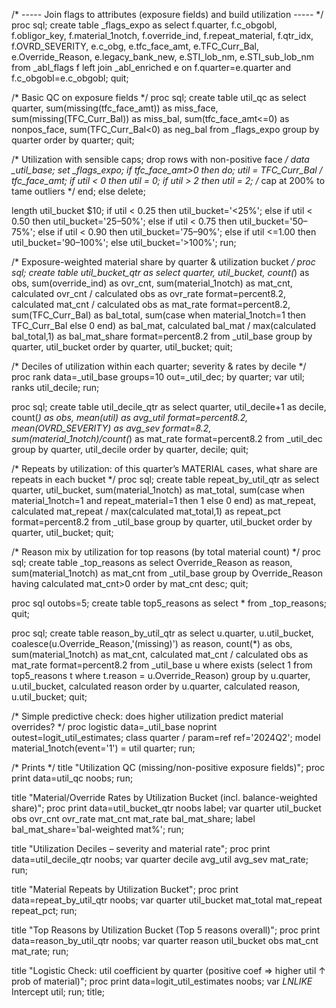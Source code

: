 /* ----- Join flags to attributes (exposure fields) and build utilization ----- */
proc sql;
  create table _flags_expo as
  select f.quarter, f.c_obgobl, f.obligor_key, f.material_1notch, f.override_ind,
         f.repeat_material, f.qtr_idx, f.OVRD_SEVERITY,
         e.c_obg, e.tfc_face_amt, e.TFC_Curr_Bal, e.Override_Reason,
         e.legacy_bank_new, e.STI_lob_nm, e.STI_sub_lob_nm
  from _abl_flags f
  left join _abl_enriched e
    on f.quarter=e.quarter and f.c_obgobl=e.c_obgobl;
quit;

/* Basic QC on exposure fields */
proc sql;
  create table util_qc as
  select quarter,
         sum(missing(tfc_face_amt)) as miss_face,
         sum(missing(TFC_Curr_Bal)) as miss_bal,
         sum(tfc_face_amt<=0)       as nonpos_face,
         sum(TFC_Curr_Bal<0)        as neg_bal
  from _flags_expo
  group by quarter
  order by quarter;
quit;

/* Utilization with sensible caps; drop rows with non-positive face */
data _util_base;
  set _flags_expo;
  if tfc_face_amt>0 then do;
    util = TFC_Curr_Bal / tfc_face_amt;
    if util < 0 then util = 0;
    if util > 2 then util = 2;  /* cap at 200% to tame outliers */
  end;
  else delete;

  length util_bucket $10;
  if      util < 0.25 then util_bucket='<25%';
  else if util < 0.50 then util_bucket='25–50%';
  else if util < 0.75 then util_bucket='50–75%';
  else if util < 0.90 then util_bucket='75–90%';
  else if util <=1.00 then util_bucket='90–100%';
  else                      util_bucket='>100%';
run;

/* Exposure-weighted material share by quarter & utilization bucket */
proc sql;
  create table util_bucket_qtr as
  select quarter, util_bucket,
         count(*)                                        as obs,
         sum(override_ind)                               as ovr_cnt,
         sum(material_1notch)                            as mat_cnt,
         calculated ovr_cnt / calculated obs             as ovr_rate format=percent8.2,
         calculated mat_cnt / calculated obs             as mat_rate format=percent8.2,
         sum(TFC_Curr_Bal)                               as bal_total,
         sum(case when material_1notch=1 then TFC_Curr_Bal else 0 end) as bal_mat,
         calculated bal_mat / max(calculated bal_total,1) as bal_mat_share format=percent8.2
  from _util_base
  group by quarter, util_bucket
  order by quarter, util_bucket;
quit;

/* Deciles of utilization within each quarter; severity & rates by decile */
proc rank data=_util_base groups=10 out=_util_dec; by quarter; var util; ranks util_decile; run;

proc sql;
  create table util_decile_qtr as
  select quarter, util_decile+1 as decile,
         count(*) as obs,
         mean(util) as avg_util format=percent8.2,
         mean(OVRD_SEVERITY) as avg_sev format=8.2,
         sum(material_1notch)/count(*) as mat_rate format=percent8.2
  from _util_dec
  group by quarter, util_decile
  order by quarter, decile;
quit;

/* Repeats by utilization: of this quarter’s MATERIAL cases, what share are repeats in each bucket */
proc sql;
  create table repeat_by_util_qtr as
  select quarter, util_bucket,
         sum(material_1notch)               as mat_total,
         sum(case when material_1notch=1 and repeat_material=1 then 1 else 0 end) as mat_repeat,
         calculated mat_repeat / max(calculated mat_total,1) as repeat_pct format=percent8.2
  from _util_base
  group by quarter, util_bucket
  order by quarter, util_bucket;
quit;

/* Reason mix by utilization for top reasons (by total material count) */
proc sql;
  create table _top_reasons as
  select Override_Reason as reason,
         sum(material_1notch) as mat_cnt
  from _util_base
  group by Override_Reason
  having calculated mat_cnt>0
  order by mat_cnt desc;
quit;

proc sql outobs=5;
  create table top5_reasons as
  select * from _top_reasons;
quit;

proc sql;
  create table reason_by_util_qtr as
  select u.quarter, u.util_bucket, 
         coalesce(u.Override_Reason,'(missing)') as reason,
         count(*) as obs, sum(material_1notch) as mat_cnt,
         calculated mat_cnt / calculated obs as mat_rate format=percent8.2
  from _util_base u
  where exists (select 1 from top5_reasons t where t.reason = u.Override_Reason)
  group by u.quarter, u.util_bucket, calculated reason
  order by u.quarter, calculated reason, u.util_bucket;
quit;

/* Simple predictive check: does higher utilization predict material overrides? */
proc logistic data=_util_base noprint outest=logit_util_estimates;
  class quarter / param=ref ref='2024Q2';
  model material_1notch(event='1') = util quarter;
run;

/* Prints */
title "Utilization QC (missing/non-positive exposure fields)";
proc print data=util_qc noobs; run;

title "Material/Override Rates by Utilization Bucket (incl. balance-weighted share)";
proc print data=util_bucket_qtr noobs label;
  var quarter util_bucket obs ovr_cnt ovr_rate mat_cnt mat_rate bal_mat_share;
  label bal_mat_share='bal-weighted mat%';
run;

title "Utilization Deciles – severity and material rate";
proc print data=util_decile_qtr noobs; 
  var quarter decile avg_util avg_sev mat_rate;
run;

title "Material Repeats by Utilization Bucket";
proc print data=repeat_by_util_qtr noobs;
  var quarter util_bucket mat_total mat_repeat repeat_pct;
run;

title "Top Reasons by Utilization Bucket (Top 5 reasons overall)";
proc print data=reason_by_util_qtr noobs;
  var quarter reason util_bucket obs mat_cnt mat_rate;
run;

title "Logistic Check: util coefficient by quarter (positive coef => higher util ↑ prob of material)";
proc print data=logit_util_estimates noobs;
  var _LNLIKE_ Intercept util;
run;
title;
